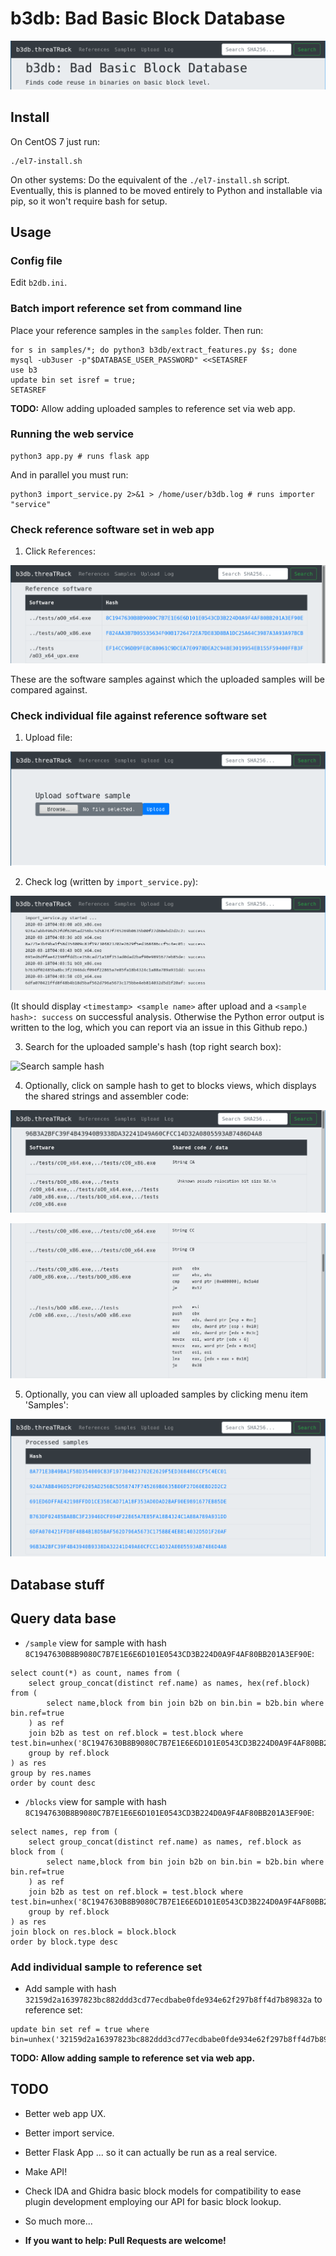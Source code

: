 # b3db: Bad Basic Block Database

![b3db: Bad Basic Block Database web app](images/01-index.png)

## Install

On CentOS 7 just run:

```
./el7-install.sh
```

On other systems: Do the equivalent of the `./el7-install.sh` script.
Eventually, this is planned to be moved entirely to Python and installable via pip,
so it won't require bash for setup. 

## Usage

### Config file

Edit `b2db.ini`.

### Batch import reference set from command line

Place your reference samples in the `samples` folder.
Then run:

```
for s in samples/*; do python3 b3db/extract_features.py $s; done
mysql -ub3user -p"$DATABASE_USER_PASSWORD" <<SETASREF
use b3
update bin set isref = true;
SETASREF
```

**TODO:** Allow adding uploaded samples to reference set via web app.

### Running the web service 

```
python3 app.py # runs flask app
```

And in parallel you must run:

```
python3 import_service.py 2>&1 > /home/user/b3db.log # runs importer "service"
```

### Check reference software set in web app

1. Click `References`:

![Reference software view](images/02-ref.png)

These are the software samples against which the uploaded samples will be compared against.

### Check individual file against reference software set

1. Upload file:

![Upload file](images/04-upload.png)

2. Check log (written by `import_service.py`):

![Check log](images/05-log.png)

(It should display `<timestamp> <sample name>` after upload and a `<sample hash>: success` on successful analysis.
Otherwise the Python error output is written to the log, which you can report via an issue in this Github repo.)

3. Search for the uploaded sample's hash (top right search box):

![Search sample hash](images/05-sample.png)

4. Optionally, click on sample hash to get to blocks views, which displays the shared strings and assembler code:

![Blocks view: asm](images/07-blocks_00_strings.png)

![Blocks view: asm](images/07-blocks_01_asm.png)

5. Optionally, you can view all uploaded samples by clicking menu item 'Samples':

![Samples view](images/03-samples.png)

## Database stuff

## Query data base

- `/sample` view for sample with hash `8C1947630B8B9080C7B7E1E6E6D101E0543CD3B224D0A9F4AF80BB201A3EF90E`:

```
select count(*) as count, names from (
	select group_concat(distinct ref.name) as names, hex(ref.block) from (
		select name,block from bin join b2b on bin.bin = b2b.bin where bin.ref=true
	) as ref
	join b2b as test on ref.block = test.block where test.bin=unhex('8C1947630B8B9080C7B7E1E6E6D101E0543CD3B224D0A9F4AF80BB201A3EF90E')
	group by ref.block
) as res
group by res.names
order by count desc
```

- `/blocks` view for sample with hash `8C1947630B8B9080C7B7E1E6E6D101E0543CD3B224D0A9F4AF80BB201A3EF90E`:

```
select names, rep from (
	select group_concat(distinct ref.name) as names, ref.block as block from (
		select name,block from bin join b2b on bin.bin = b2b.bin where bin.ref=true
	) as ref
	join b2b as test on ref.block = test.block where test.bin=unhex('8C1947630B8B9080C7B7E1E6E6D101E0543CD3B224D0A9F4AF80BB201A3EF90E')
	group by ref.block
) as res
join block on res.block = block.block
order by block.type desc
```

### Add individual sample to reference set

- Add sample with hash `32159d2a16397823bc882ddd3cd77ecdbabe0fde934e62f297b8ff4d7b89832a` to reference set:

```
update bin set ref = true where bin=unhex('32159d2a16397823bc882ddd3cd77ecdbabe0fde934e62f297b8ff4d7b89832a');
```

**TODO: Allow adding sample to reference set via web app.**

## TODO

- Better web app UX.
- Better import service.
- Better Flask App ... so it can actually be run as a real service.
- Make API!
- Check IDA and Ghidra basic block models for compatibility to ease plugin development employing our API for basic block lookup.
- So much more...

- **If you want to help: Pull Requests are welcome!**


